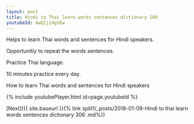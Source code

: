 ```yaml
---
layout: post
title: Hindi to Thai learn words sentences dictionary 160 
youtubeId: mwQIj1dgYEw
---
```

 
 
Helps to learn Thai words and sentences for Hindi speakers.

Opportunitiy to repeat the words sentences. 

Practice Thai language. 
 
10 minutes practice every day. 
 
How to learn Thai words and sentences for Hindi speakers 
 
{% include youtubePlayer.html id=page.youtubeId %}
 
 
[Next]({{ site.baseurl }}{% link  split1/_posts/2018-01-09-Hindi to thai learn words sentences dictionary 306 .md%})
 
